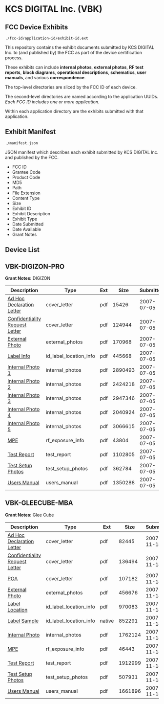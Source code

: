 # KCS DIGITAL lnc. (VBK)
## FCC Device Exhibits

```
./fcc-id/application-id/exhibit-id.ext
```

This repository contains the exhibit documents submitted by KCS DIGITAL lnc. to (and published by) the FCC as part of the device certification process.

These exhibits can include **internal photos**, **external photos**, **RF test reports**, **block diagrams**, **operational descriptions**, **schematics**, **user manuals**, and various **correspondence**.

The top-level directories are sliced by the FCC ID of each device.

The second-level directories are named according to the application UUIDs. *Each FCC ID includes one or more application.*

Within each application directory are the exhibits submitted with that application. 

## Exhibit Manifest

```
./manifest.json
```

JSON manifest which describes each exhibit submitted by KCS DIGITAL lnc. and published by the FCC.

- FCC ID
- Grantee Code
- Product Code
- MD5
- Path
- File Extension
- Content Type
- Size
- Exhibit ID
- Exhibit Description
- Exhibit Type
- Date Submitted
- Date Available
- Grant Notes

## Device List
## VBK-DIGIZON-PRO
**Grant Notes:** DIGIZON

| Description | Type | Ext | Size | Submitted | Available |
| ----------- | ---- | --- | ---- | --------- | --------- |
| [Ad Hoc Declaration Letter](VBK-DIGIZON-PRO/14a0003de83669c992455fe892c9a64b/811887.pdf) | cover_letter | pdf | 15426 | 2007-07-05 | 2007-07-05 |
| [Confidentiality Request Letter](VBK-DIGIZON-PRO/14a0003de83669c992455fe892c9a64b/811889.pdf) | cover_letter | pdf | 124944 | 2007-07-05 | 2007-07-05 |
| [External Photo](VBK-DIGIZON-PRO/14a0003de83669c992455fe892c9a64b/811890.pdf) | external_photos | pdf | 170968 | 2007-07-05 | 2007-07-05 |
| [Label Info](VBK-DIGIZON-PRO/14a0003de83669c992455fe892c9a64b/811891.pdf) | id_label_location_info | pdf | 445668 | 2007-07-05 | 2007-07-05 |
| [Internal Photo 1](VBK-DIGIZON-PRO/14a0003de83669c992455fe892c9a64b/811898.pdf) | internal_photos | pdf | 2890493 | 2007-07-05 | 2007-07-05 |
| [Internal Photo 2](VBK-DIGIZON-PRO/14a0003de83669c992455fe892c9a64b/811899.pdf) | internal_photos | pdf | 2424218 | 2007-07-05 | 2007-07-05 |
| [Internal Photo 3](VBK-DIGIZON-PRO/14a0003de83669c992455fe892c9a64b/811900.pdf) | internal_photos | pdf | 2947346 | 2007-07-05 | 2007-07-05 |
| [Internal Photo 4](VBK-DIGIZON-PRO/14a0003de83669c992455fe892c9a64b/811901.pdf) | internal_photos | pdf | 2040924 | 2007-07-05 | 2007-07-05 |
| [Internal Photo 5](VBK-DIGIZON-PRO/14a0003de83669c992455fe892c9a64b/811902.pdf) | internal_photos | pdf | 3066615 | 2007-07-05 | 2007-07-05 |
| [MPE](VBK-DIGIZON-PRO/14a0003de83669c992455fe892c9a64b/811893.pdf) | rf_exposure_info | pdf | 43804 | 2007-07-05 | 2007-07-05 |
| [Test Report](VBK-DIGIZON-PRO/14a0003de83669c992455fe892c9a64b/811896.pdf) | test_report | pdf | 1102805 | 2007-07-05 | 2007-07-05 |
| [Test Setup Photos](VBK-DIGIZON-PRO/14a0003de83669c992455fe892c9a64b/811897.pdf) | test_setup_photos | pdf | 362784 | 2007-07-05 | 2007-07-05 |
| [Users Manual](VBK-DIGIZON-PRO/14a0003de83669c992455fe892c9a64b/811892.pdf) | users_manual | pdf | 1350288 | 2007-07-05 | 2007-07-05 |
## VBK-GLEECUBE-MBA
**Grant Notes:** Glee Cube

| Description | Type | Ext | Size | Submitted | Available |
| ----------- | ---- | --- | ---- | --------- | --------- |
| [Ad Hoc Declaration Letter](VBK-GLEECUBE-MBA/9aeb9ce7852330cb8d986ee21ae1c5f1/868778.pdf) | cover_letter | pdf | 82445 | 2007-11-14 | 2007-11-14 |
| [Confidentiality Request Letter](VBK-GLEECUBE-MBA/9aeb9ce7852330cb8d986ee21ae1c5f1/868780.pdf) | cover_letter | pdf | 136494 | 2007-11-14 | 2007-11-14 |
| [POA](VBK-GLEECUBE-MBA/9aeb9ce7852330cb8d986ee21ae1c5f1/868788.pdf) | cover_letter | pdf | 107182 | 2007-11-14 | 2007-11-14 |
| [External Photo](VBK-GLEECUBE-MBA/9aeb9ce7852330cb8d986ee21ae1c5f1/868781.pdf) | external_photos | pdf | 456676 | 2007-11-14 | 2007-11-14 |
| [Label Location](VBK-GLEECUBE-MBA/9aeb9ce7852330cb8d986ee21ae1c5f1/868783.pdf) | id_label_location_info | pdf | 970083 | 2007-11-14 | 2007-11-14 |
| [Label Sample](VBK-GLEECUBE-MBA/9aeb9ce7852330cb8d986ee21ae1c5f1/868784.native) | id_label_location_info | native | 852291 | 2007-11-14 | 2007-11-14 |
| [Internal Photo](VBK-GLEECUBE-MBA/9aeb9ce7852330cb8d986ee21ae1c5f1/868782.pdf) | internal_photos | pdf | 1762124 | 2007-11-14 | 2007-11-14 |
| [MPE](VBK-GLEECUBE-MBA/9aeb9ce7852330cb8d986ee21ae1c5f1/868786.pdf) | rf_exposure_info | pdf | 46443 | 2007-11-14 | 2007-11-14 |
| [Test Report](VBK-GLEECUBE-MBA/9aeb9ce7852330cb8d986ee21ae1c5f1/868790.pdf) | test_report | pdf | 1912999 | 2007-11-14 | 2007-11-14 |
| [Test Setup Photos](VBK-GLEECUBE-MBA/9aeb9ce7852330cb8d986ee21ae1c5f1/868791.pdf) | test_setup_photos | pdf | 507931 | 2007-11-14 | 2007-11-14 |
| [Users Manual](VBK-GLEECUBE-MBA/9aeb9ce7852330cb8d986ee21ae1c5f1/868785.pdf) | users_manual | pdf | 1661896 | 2007-11-14 | 2007-11-14 |
